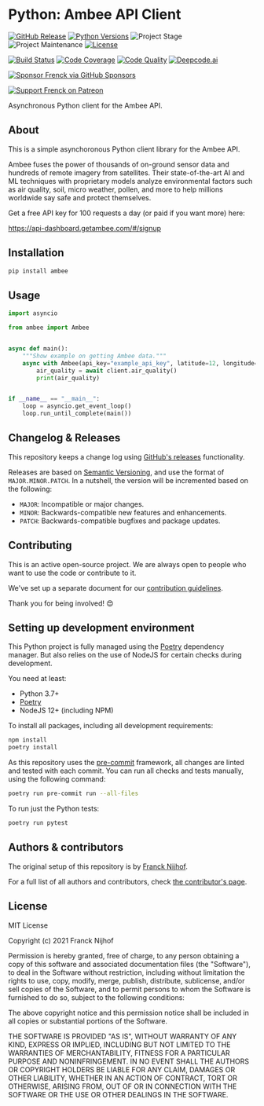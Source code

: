 # Python: Ambee API Client

[![GitHub Release][releases-shield]][releases]
[![Python Versions][python-versions-shield]][pypi]
![Project Stage][project-stage-shield]
![Project Maintenance][maintenance-shield]
[![License][license-shield]](LICENSE.md)

[![Build Status][build-shield]][build]
[![Code Coverage][codecov-shield]][codecov]
[![Code Quality][code-quality-shield]][code-quality]
[![Deepcode.ai][deepcode-shield]][deepcode]

[![Sponsor Frenck via GitHub Sponsors][github-sponsors-shield]][github-sponsors]

[![Support Frenck on Patreon][patreon-shield]][patreon]

Asynchronous Python client for the Ambee API.

## About

This is a simple asynchoronous Python client library for the Ambee API.

Ambee fuses the power of thousands of on-ground sensor data and hundreds of
remote imagery from satellites. Their state-of-the-art AI and ML techniques with
proprietary models analyze environmental factors such as air quality, soil,
micro weather, pollen, and more to help millions worldwide say safe and protect
themselves.

Get a free API key for 100 requests a day (or paid if you want more) here:

<https://api-dashboard.getambee.com/#/signup>

## Installation

```bash
pip install ambee
```

## Usage

```python
import asyncio

from ambee import Ambee


async def main():
    """Show example on getting Ambee data."""
    async with Ambee(api_key="example_api_key", latitude=12, longitude=77) as client:
        air_quality = await client.air_quality()
        print(air_quality)


if __name__ == "__main__":
    loop = asyncio.get_event_loop()
    loop.run_until_complete(main())
```

## Changelog & Releases

This repository keeps a change log using [GitHub's releases][releases]
functionality.

Releases are based on [Semantic Versioning][semver], and use the format
of `MAJOR.MINOR.PATCH`. In a nutshell, the version will be incremented
based on the following:

- `MAJOR`: Incompatible or major changes.
- `MINOR`: Backwards-compatible new features and enhancements.
- `PATCH`: Backwards-compatible bugfixes and package updates.

## Contributing

This is an active open-source project. We are always open to people who want to
use the code or contribute to it.

We've set up a separate document for our
[contribution guidelines](CONTRIBUTING.md).

Thank you for being involved! :heart_eyes:

## Setting up development environment

This Python project is fully managed using the [Poetry][poetry] dependency
manager. But also relies on the use of NodeJS for certain checks during
development.

You need at least:

- Python 3.7+
- [Poetry][poetry-install]
- NodeJS 12+ (including NPM)

To install all packages, including all development requirements:

```bash
npm install
poetry install
```

As this repository uses the [pre-commit][pre-commit] framework, all changes
are linted and tested with each commit. You can run all checks and tests
manually, using the following command:

```bash
poetry run pre-commit run --all-files
```

To run just the Python tests:

```bash
poetry run pytest
```

## Authors & contributors

The original setup of this repository is by [Franck Nijhof][frenck].

For a full list of all authors and contributors,
check [the contributor's page][contributors].

## License

MIT License

Copyright (c) 2021 Franck Nijhof

Permission is hereby granted, free of charge, to any person obtaining a copy
of this software and associated documentation files (the "Software"), to deal
in the Software without restriction, including without limitation the rights
to use, copy, modify, merge, publish, distribute, sublicense, and/or sell
copies of the Software, and to permit persons to whom the Software is
furnished to do so, subject to the following conditions:

The above copyright notice and this permission notice shall be included in all
copies or substantial portions of the Software.

THE SOFTWARE IS PROVIDED "AS IS", WITHOUT WARRANTY OF ANY KIND, EXPRESS OR
IMPLIED, INCLUDING BUT NOT LIMITED TO THE WARRANTIES OF MERCHANTABILITY,
FITNESS FOR A PARTICULAR PURPOSE AND NONINFRINGEMENT. IN NO EVENT SHALL THE
AUTHORS OR COPYRIGHT HOLDERS BE LIABLE FOR ANY CLAIM, DAMAGES OR OTHER
LIABILITY, WHETHER IN AN ACTION OF CONTRACT, TORT OR OTHERWISE, ARISING FROM,
OUT OF OR IN CONNECTION WITH THE SOFTWARE OR THE USE OR OTHER DEALINGS IN THE
SOFTWARE.

[build-shield]: https://github.com/frenck/python-ambee/actions/workflows/tests.yaml/badge.svg
[build]: https://github.com/frenck/python-ambee/actions/workflows/tests.yaml
[code-quality-shield]: https://img.shields.io/lgtm/grade/python/g/frenck/python-ambee.svg?logo=lgtm&logoWidth=18
[code-quality]: https://lgtm.com/projects/g/frenck/python-ambee/context:python
[codecov-shield]: https://codecov.io/gh/frenck/python-ambee/branch/master/graph/badge.svg
[codecov]: https://codecov.io/gh/frenck/python-ambee
[contributors]: https://github.com/frenck/python-ambee/graphs/contributors
[deepcode-shield]: https://www.deepcode.ai/api/gh/badge?key=eyJhbGciOiJIUzI1NiIsInR5cCI6IkpXVCJ9.eyJwbGF0Zm9ybTEiOiJnaCIsIm93bmVyMSI6ImZyZW5jayIsInJlcG8xIjoicHl0aG9uLWVsZ2F0byIsImluY2x1ZGVMaW50IjpmYWxzZSwiYXV0aG9ySWQiOjI4MDU1LCJpYXQiOjE2MTUxODgzODh9.hJsD6PTw8K8bnTmHUzroQi7XkXRi46bdt-oMqx2zXj0
[deepcode]: https://www.deepcode.ai/app/gh/frenck/python-ambee/_/dashboard?utm_content=gh%2Ffrenck%2Fpython-ambee
[frenck]: https://github.com/frenck
[github-sponsors-shield]: https://frenck.dev/wp-content/uploads/2019/12/github_sponsor.png
[github-sponsors]: https://github.com/sponsors/frenck
[license-shield]: https://img.shields.io/github/license/frenck/python-ambee.svg
[maintenance-shield]: https://img.shields.io/maintenance/yes/2021.svg
[patreon-shield]: https://frenck.dev/wp-content/uploads/2019/12/patreon.png
[patreon]: https://www.patreon.com/frenck
[poetry-install]: https://python-poetry.org/docs/#installation
[poetry]: https://python-poetry.org
[pre-commit]: https://pre-commit.com/
[project-stage-shield]: https://img.shields.io/badge/project%20stage-experimental-yellow.svg
[pypi]: https://pypi.org/project/ambee/
[python-versions-shield]: https://img.shields.io/pypi/pyversions/ambee
[releases-shield]: https://img.shields.io/github/release/frenck/python-ambee.svg
[releases]: https://github.com/frenck/python-ambee/releases
[semver]: http://semver.org/spec/v2.0.0.html
